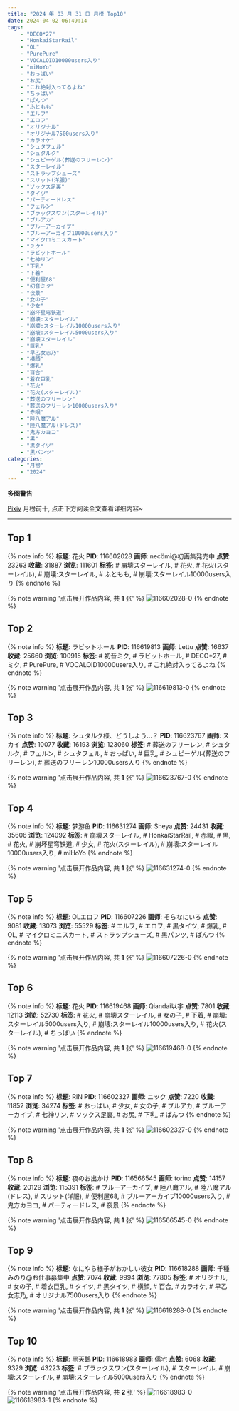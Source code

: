 ```yaml
---
title: "2024 年 03 月 31 日 月榜 Top10"
date: 2024-04-02 06:49:14
tags:
    - "DECO*27"
    - "HonkaiStarRail"
    - "OL"
    - "PurePure"
    - "VOCALOID10000users入り"
    - "miHoYo"
    - "おっぱい"
    - "お尻"
    - "これ絶対入ってるよね"
    - "ちっぱい"
    - "ぱんつ"
    - "ふともも"
    - "エルフ"
    - "エロフ"
    - "オリジナル"
    - "オリジナル7500users入り"
    - "カラオケ"
    - "シュタフェル"
    - "シュタルク"
    - "シュピーゲル(葬送のフリーレン)"
    - "スターレイル"
    - "ストラップシューズ"
    - "スリット(洋服)"
    - "ソックス足裏"
    - "タイツ"
    - "パーティードレス"
    - "フェルン"
    - "ブラックスワン(スターレイル)"
    - "ブルアカ"
    - "ブルーアーカイブ"
    - "ブルーアーカイブ10000users入り"
    - "マイクロミニスカート"
    - "ミク"
    - "ラビットホール"
    - "七神リン"
    - "下乳"
    - "下着"
    - "便利屋68"
    - "初音ミク"
    - "夜景"
    - "女の子"
    - "少女"
    - "崩坏星穹铁道"
    - "崩壊:スターレイル"
    - "崩壊:スターレイル10000users入り"
    - "崩壊:スターレイル5000users入り"
    - "崩壊スターレイル"
    - "巨乳"
    - "早乙女志乃"
    - "横顔"
    - "爆乳"
    - "百合"
    - "着衣巨乳"
    - "花火"
    - "花火(スターレイル)"
    - "葬送のフリーレン"
    - "葬送のフリーレン10000users入り"
    - "赤眼"
    - "陸八魔アル"
    - "陸八魔アル(ドレス)"
    - "鬼方カヨコ"
    - "黒"
    - "黒タイツ"
    - "黒パンツ"
categories:
    - "月榜"
    - "2024"
---
```


<i class="fa fa-triangle-exclamation"></i>**多图警告**<i class="fa fa-triangle-exclamation"></i>

[Pixiv](https://www.pixiv.net/) 月榜前十, 点击下方阅读全文查看详细内容~

<!-- more -->

---

## Top 1

{% note info %}
**标题**: 花火
**PID**: 116602028 **画师**: necömi@初画集発売中
**点赞**: 23263 **收藏**: 31887 **浏览**: 111601
**标签**: # 崩壊スターレイル, # 花火, # 花火(スターレイル), # 崩壊:スターレイル, # ふともも, # 崩壊:スターレイル10000users入り
{% endnote %}

{% note warning '点击展开作品内容, 共 **1** 张' %}
![116602028-0](https://i.pixiv.re/img-original/img/2024/03/04/00/00/14/116602028_p0.png)
{% endnote %}

## Top 2

{% note info %}
**标题**: ラビットホール
**PID**: 116619813 **画师**: Lettu
**点赞**: 16637 **收藏**: 25660 **浏览**: 100915
**标签**: # 初音ミク, # ラビットホール, # DECO*27, # ミク, # PurePure, # VOCALOID10000users入り, # これ絶対入ってるよね
{% endnote %}

{% note warning '点击展开作品内容, 共 **1** 张' %}
![116619813-0](https://i.pixiv.re/img-original/img/2024/03/04/18/32/17/116619813_p0.png)
{% endnote %}

## Top 3

{% note info %}
**标题**: シュタルク様、どうしよう…？
**PID**: 116623767 **画师**: スカイ
**点赞**: 10077 **收藏**: 16193 **浏览**: 123060
**标签**: # 葬送のフリーレン, # シュタルク, # フェルン, # シュタフェル, # おっぱい, # 巨乳, # シュピーゲル(葬送のフリーレン), # 葬送のフリーレン10000users入り
{% endnote %}

{% note warning '点击展开作品内容, 共 **1** 张' %}
![116623767-0](https://i.pixiv.re/img-original/img/2024/03/04/20/57/36/116623767_p0.jpg)
{% endnote %}

## Top 4

{% note info %}
**标题**: 梦游鱼
**PID**: 116631274 **画师**: Sheya
**点赞**: 24431 **收藏**: 35606 **浏览**: 124092
**标签**: # 崩壊スターレイル, # HonkaiStarRail, # 赤眼, # 黒, # 花火, # 崩坏星穹铁道, # 少女, # 花火(スターレイル), # 崩壊:スターレイル10000users入り, # miHoYo
{% endnote %}

{% note warning '点击展开作品内容, 共 **1** 张' %}
![116631274-0](https://i.pixiv.re/img-original/img/2024/03/05/00/32/27/116631274_p0.jpg)
{% endnote %}

## Top 5

{% note info %}
**标题**: OLエロフ
**PID**: 116607226 **画师**: そらなにいろ
**点赞**: 9081 **收藏**: 13073 **浏览**: 55529
**标签**: # エルフ, # エロフ, # 黒タイツ, # 爆乳, # OL, # マイクロミニスカート, # ストラップシューズ, # 黒パンツ, # ぱんつ
{% endnote %}

{% note warning '点击展开作品内容, 共 **1** 张' %}
![116607226-0](https://i.pixiv.re/img-original/img/2024/03/04/03/58/49/116607226_p0.png)
{% endnote %}

## Top 6

{% note info %}
**标题**: 花火
**PID**: 116619468 **画师**: Qiandai以宇
**点赞**: 7801 **收藏**: 12113 **浏览**: 52730
**标签**: # 花火, # 崩壊スターレイル, # 女の子, # 下着, # 崩壊:スターレイル5000users入り, # 崩壊:スターレイル10000users入り, # 花火(スターレイル), # ちっぱい
{% endnote %}

{% note warning '点击展开作品内容, 共 **1** 张' %}
![116619468-0](https://i.pixiv.re/img-original/img/2024/03/04/18/18/04/116619468_p0.png)
{% endnote %}

## Top 7

{% note info %}
**标题**: RIN
**PID**: 116602327 **画师**: ニック
**点赞**: 7220 **收藏**: 11852 **浏览**: 34274
**标签**: # おっぱい, # 少女, # 女の子, # ブルアカ, # ブルーアーカイブ, # 七神リン, # ソックス足裏, # お尻, # 下乳, # ぱんつ
{% endnote %}

{% note warning '点击展开作品内容, 共 **1** 张' %}
![116602327-0](https://i.pixiv.re/img-original/img/2024/03/04/00/01/38/116602327_p0.png)
{% endnote %}

## Top 8

{% note info %}
**标题**: 夜のお出かけ
**PID**: 116566545 **画师**: torino
**点赞**: 14157 **收藏**: 20129 **浏览**: 115391
**标签**: # ブルーアーカイブ, # 陸八魔アル, # 陸八魔アル(ドレス), # スリット(洋服), # 便利屋68, # ブルーアーカイブ10000users入り, # 鬼方カヨコ, # パーティードレス, # 夜景
{% endnote %}

{% note warning '点击展开作品内容, 共 **1** 张' %}
![116566545-0](https://i.pixiv.re/img-original/img/2024/03/03/00/00/17/116566545_p0.jpg)
{% endnote %}

## Top 9

{% note info %}
**标题**: なにやら様子がおかしい彼女
**PID**: 116618288 **画师**: 千種みのり@お仕事募集中
**点赞**: 7074 **收藏**: 9994 **浏览**: 77805
**标签**: # オリジナル, # 女の子, # 着衣巨乳, # タイツ, # 黒タイツ, # 横顔, # 百合, # カラオケ, # 早乙女志乃, # オリジナル7500users入り
{% endnote %}

{% note warning '点击展开作品内容, 共 **1** 张' %}
![116618288-0](https://i.pixiv.re/img-original/img/2024/03/04/17/28/13/116618288_p0.jpg)
{% endnote %}

## Top 10

{% note info %}
**标题**: 黑天鵝
**PID**: 116618983 **画师**: 儒宅
**点赞**: 6068 **收藏**: 9329 **浏览**: 43223
**标签**: # ブラックスワン(スターレイル), # スターレイル, # 崩壊:スターレイル, # 崩壊:スターレイル5000users入り
{% endnote %}

{% note warning '点击展开作品内容, 共 **2** 张' %}
![116618983-0](https://i.pixiv.re/img-original/img/2024/03/04/18/02/26/116618983_p0.jpg)
![116618983-1](https://i.pixiv.re/img-original/img/2024/03/04/18/02/26/116618983_p1.jpg)
{% endnote %}
